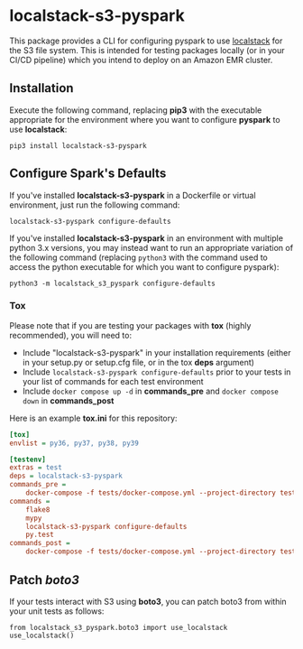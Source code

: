 # localstack-s3-pyspark

This package provides a CLI for configuring pyspark to use
[localstack](https://github.com/localstack/localstack) for the S3 file system.
This is intended for testing packages locally (or in your CI/CD pipeline)
which you intend to deploy on an Amazon EMR cluster.

## Installation

Execute the following command, replacing **pip3** with the executable
appropriate for the environment where you want to configure **pyspark** to use
**localstack**:

```shell
pip3 install localstack-s3-pyspark
```

## Configure Spark's Defaults

If you've installed **localstack-s3-pyspark** in a Dockerfile or virtual
environment, just run the following command:

```shell
localstack-s3-pyspark configure-defaults
```

If you've installed **localstack-s3-pyspark** in an environment with multiple
python 3.x versions, you may instead want to run an appropriate variation of
the following command (replacing `python3` with the command used to access the
python executable for which you want to configure pyspark):

```shell
python3 -m localstack_s3_pyspark configure-defaults
```

### Tox

Please note that if you are testing your packages with **tox** (highly
recommended), you will need to:

- Include "localstack-s3-pyspark" in your installation requirements (either in
  your setup.py or setup.cfg file, or in the tox **deps** argument)
- Include `localstack-s3-pyspark configure-defaults` prior to your tests
  in your list of commands for each test environment
- Include `docker compose up -d` in **commands_pre** and `docker compose down`
  in **commands_post**

Here is an example **tox.ini** for this repository:

```ini
[tox]
envlist = py36, py37, py38, py39

[testenv]
extras = test
deps = localstack-s3-pyspark
commands_pre =
    docker-compose -f tests/docker-compose.yml --project-directory tests up -d
commands =
    flake8
    mypy
    localstack-s3-pyspark configure-defaults
    py.test
commands_post =
    docker-compose -f tests/docker-compose.yml --project-directory tests down
```

## Patch *boto3*
If your tests interact with S3 using **boto3**, you can patch boto3 from within
your unit tests as follows:
```python3
from localstack_s3_pyspark.boto3 import use_localstack
use_localstack()
```
